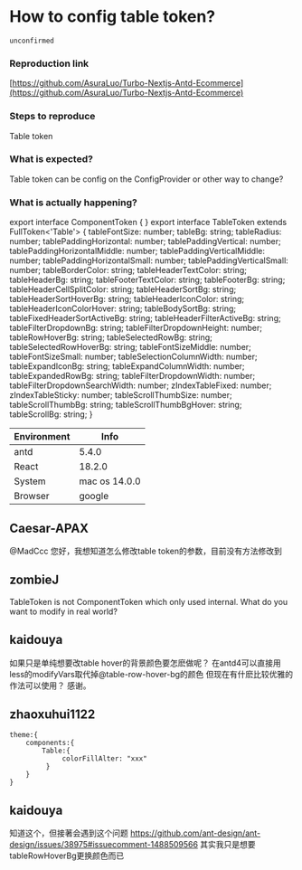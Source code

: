 # How to config table token?

`unconfirmed`

### Reproduction link

[https://github.com/AsuraLuo/Turbo-Nextjs-Antd-Ecommerce](https://github.com/AsuraLuo/Turbo-Nextjs-Antd-Ecommerce)

### Steps to reproduce

Table token

### What is expected?

Table token can be config on the ConfigProvider or other way to change?

### What is actually happening?

export interface ComponentToken {
}
export interface TableToken extends FullToken<'Table'> {
tableFontSize: number;
tableBg: string;
tableRadius: number;
tablePaddingHorizontal: number;
tablePaddingVertical: number;
tablePaddingHorizontalMiddle: number;
tablePaddingVerticalMiddle: number;
tablePaddingHorizontalSmall: number;
tablePaddingVerticalSmall: number;
tableBorderColor: string;
tableHeaderTextColor: string;
tableHeaderBg: string;
tableFooterTextColor: string;
tableFooterBg: string;
tableHeaderCellSplitColor: string;
tableHeaderSortBg: string;
tableHeaderSortHoverBg: string;
tableHeaderIconColor: string;
tableHeaderIconColorHover: string;
tableBodySortBg: string;
tableFixedHeaderSortActiveBg: string;
tableHeaderFilterActiveBg: string;
tableFilterDropdownBg: string;
tableFilterDropdownHeight: number;
tableRowHoverBg: string;
tableSelectedRowBg: string;
tableSelectedRowHoverBg: string;
tableFontSizeMiddle: number;
tableFontSizeSmall: number;
tableSelectionColumnWidth: number;
tableExpandIconBg: string;
tableExpandColumnWidth: number;
tableExpandedRowBg: string;
tableFilterDropdownWidth: number;
tableFilterDropdownSearchWidth: number;
zIndexTableFixed: number;
zIndexTableSticky: number;
tableScrollThumbSize: number;
tableScrollThumbBg: string;
tableScrollThumbBgHover: string;
tableScrollBg: string;
}

| Environment | Info          |
| ----------- | ------------- |
| antd        | 5.4.0         |
| React       | 18.2.0        |
| System      | mac os 14.0.0 |
| Browser     | google        |

<!-- generated by ant-design-issue-helper. DO NOT REMOVE -->

## Caesar-APAX

@MadCcc 您好，我想知道怎么修改table token的参数，目前没有方法修改到

## zombieJ

TableToken is not ComponentToken which only used internal. What do you want to modify in real world?

## kaidouya

如果只是单纯想要改table hover的背景颜色要怎麽做呢？
在antd4可以直接用less的modifyVars取代掉@table-row-hover-bg的颜色
但现在有什麽比较优雅的作法可以使用？
感谢。

## zhaoxuhui1122

>

```
theme:{
    components:{
        Table:{
             colorFillAlter: "xxx"
         }
    }
}
```

## kaidouya

>

知道这个，但接著会遇到这个问题
https://github.com/ant-design/ant-design/issues/38975#issuecomment-1488509566
其实我只是想要tableRowHoverBg更换颜色而已
